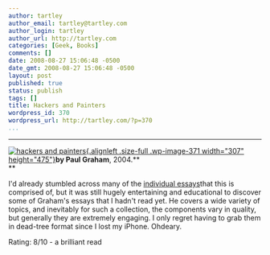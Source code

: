 ```yaml
---
author: tartley
author_email: tartley@tartley.com
author_login: tartley
author_url: http://tartley.com
categories: [Geek, Books]
comments: []
date: 2008-08-27 15:06:48 -0500
date_gmt: 2008-08-27 15:06:48 -0500
layout: post
published: true
status: publish
tags: []
title: Hackers and Painters
wordpress_id: 370
wordpress_url: http://tartley.com/?p=370
...
```

---

[![](http://tartley.com/wp-content/uploads/2008/08/hackers__painters2.jpg "hackers and painters"){.alignleft
.size-full .wp-image-371 width="307"
height="475"}](http://tartley.com/wp-content/uploads/2008/08/hackers__painters2.jpg)**by
Paul Graham**, 2004.**\
**

I'd already stumbled across many of the [individual
essays](http://www.paulgraham.com/articles.html)that this is comprised
of, but it was still hugely entertaining and educational to discover
some of Graham's essays that I hadn't read yet. He covers a wide variety
of topics, and inevitably for such a collection, the components vary in
quality, but generally they are extremely engaging. I only regret having
to grab them in dead-tree format since I lost my iPhone. Ohdeary.

Rating: 8/10 - a brilliant read


